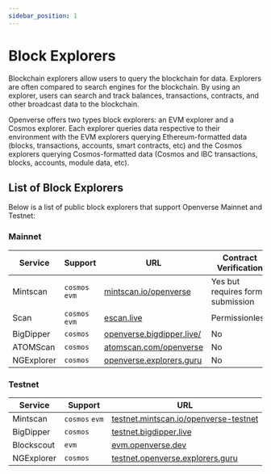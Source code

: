 ```yaml
---
sidebar_position: 1
---
```


# Block Explorers

Blockchain explorers allow users to query the blockchain for data. Explorers are often compared to search engines for the blockchain. By using an explorer, users can search and track balances, transactions, contracts, and other broadcast data to the blockchain.

Openverse offers two types block explorers: an EVM explorer and a Cosmos explorer. Each explorer queries data respective to their environment with the EVM explorers querying Ethereum-formatted data (blocks, transactions, accounts, smart contracts, etc) and the Cosmos explorers querying Cosmos-formatted data (Cosmos and IBC transactions, blocks, accounts, module data, etc).

## List of Block Explorers

Below is a list of public block explorers that support Openverse Mainnet and Testnet:

### Mainnet

|  Service   | Support       | URL                                                    | Contract Verification  |
|------------| -------------- |--------------------------------------------------------|-----------------------|
| Mintscan   | `cosmos` `evm` | [mintscan.io/openverse](https://www.mintscan.io/openverse)     | Yes but requires form submission  |
| Scan      | `cosmos` `evm` | [escan.live](https://scan.openverse.network)                       | Permissionless  |
| BigDipper  | `cosmos`       | [openverse.bigdipper.live/](https://openverse.bigdipper.live/) | No  |
| ATOMScan   | `cosmos`       | [atomscan.com/openverse](https://atomscan.com/openverse)       | No  |
| NGExplorer | `cosmos`       | [openverse.explorers.guru](https://openverse.explorers.guru)   | No  |

### Testnet

|  Service   | Support       | URL                                                                            |
| ---------- |----------------| ------------------------------------------------------------------------------ |
| Mintscan   | `cosmos` `evm` | [testnet.mintscan.io/openverse-testnet](https://testnet.mintscan.io/openverse-testnet) |
| BigDipper  | `cosmos`       | [testnet.bigdipper.live](https://testnet.openverse.bigdipper.live/)                |
| Blockscout | `evm`          | [evm.openverse.dev](https://evm.openverse.dev/)                                        |
| NGExplorer | `cosmos`       | [testnet.openverse.explorers.guru](https://testnet.openverse.explorers.guru)           |
